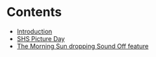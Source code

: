 # Contents

* [Introduction](README.md)
* [SHS Picture Day](_pages/shs-picture-day-scheduled.md)
* [The Morning Sun dropping Sound Off feature](morningsun.md)

